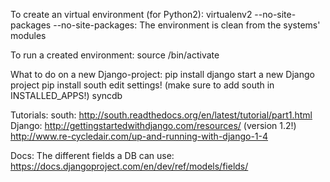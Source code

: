 To create an virtual environment (for Python2):
	virtualenv2 <name> --no-site-packages
		--no-site-packages: The environment is clean from the systems' modules

To run a created environment:
	source <name>/bin/activate

What to do on a new Django-project:
	pip install django
	start a new Django project
	pip install south
	edit settings! (make sure to add south in INSTALLED_APPS!)
	syncdb

Tutorials:
	south:
		http://south.readthedocs.org/en/latest/tutorial/part1.html
	Django:
		http://gettingstartedwithdjango.com/resources/ (version 1.2!)
		http://www.re-cycledair.com/up-and-running-with-django-1-4

Docs:
	The different fields a DB can use:
		https://docs.djangoproject.com/en/dev/ref/models/fields/
